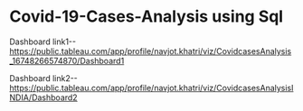 # Covid-19-Cases-Analysis using Sql
Dashboard link1-- https://public.tableau.com/app/profile/navjot.khatri/viz/CovidcasesAnalysis_16748266574870/Dashboard1

Dashboard link2--https://public.tableau.com/app/profile/navjot.khatri/viz/CovidcasesAnalysisINDIA/Dashboard2
